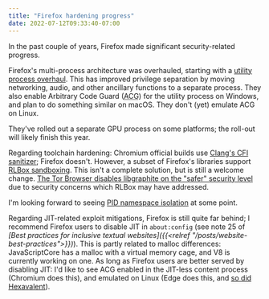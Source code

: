 ```yaml
---
title: "Firefox hardening progress"
date: 2022-07-12T09:33:40-07:00
---
```

In the past couple of years, Firefox made significant security-related progress.

Firefox's multi-process architecture was overhauled, starting with a [utility process overhaul](https://bugzilla.mozilla.org/show_bug.cgi?id=1722051). This has improved privilege separation by moving networking, audio, and other ancillary functions to a separate process. They also enable Arbitrary Code Guard (<abbr title="Arbitrary Code Guard">ACG</abbr>) for the utility process on Windows, and plan to do something similar on macOS. They don't (yet) emulate ACG on Linux.

They've rolled out a separate GPU process on some platforms; the roll-out will likely finish this year.

Regarding toolchain hardening: Chromium official builds use [Clang's CFI sanitizer](https://clang.llvm.org/docs/ControlFlowIntegrity.html); Firefox doesn't. However, a subset of Firefox's libraries support [RLBox sandboxing](https://hacks.mozilla.org/2021/12/webassembly-and-back-again-fine-grained-sandboxing-in-firefox-95/). This isn't a complete solution, but is still a welcome change. [The Tor Browser disables libgraphite on the "safer" security level](https://gitweb.torproject.org/tor-browser.git/tree/browser/components/securitylevel/SecurityLevel.jsm?id=ffdf16f3e8a44b306abd988be874a184b7de1cc6#n273) due to security concerns which RLBox may have addressed.

I'm looking forward to seeing [PID namespace isolation](https://bugzilla.mozilla.org/show_bug.cgi?id=1151624) at some point.

Regarding JIT-related exploit mitigations, Firefox is still quite far behind; I recommend Firefox users to disable JIT in `about:config` (see note 25 of <cite>[Best practices for inclusive textual websites]({{<relref "/posts/website-best-practices">}})</cite>). This is partly related to malloc differences: JavaScriptCore has a malloc with a virtual memory cage, and V8 is currently working on one. As long as Firefox users are better served by disabling JIT: I'd like to see ACG enabled in the JIT-less content process (Chromium does this), and emulated on Linux (Edge does this, and [so did Hexavalent](https://github.com/Hexavalent-Browser/Hexavalent-Archive/tree/08d7b2952f87896e0279969041c149c4300a73cf/patches/linux)).

